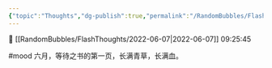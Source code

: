 ```yaml
---
{"topic":"Thoughts","dg-publish":true,"permalink":"/RandomBubbles/FlashThoughts/2022-06-07/","dgPassFrontmatter":true,"noteIcon":""}
---
```



📅 [[RandomBubbles/FlashThoughts/2022-06-07\|2022-06-07]] 09:25:45

#mood 六月，等待之书的第一页，长满青草，长满血。
